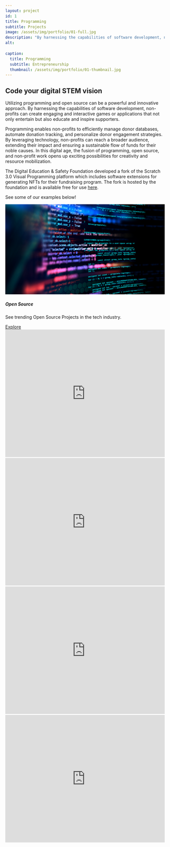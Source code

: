 ```yaml
---
layout: project
id: 1
title: Programming
subtitle: Projects
image: /assets/img/portfolio/01-full.jpg
description: "By harnessing the capabilities of software development, non-profits can create engaging and interactive games or applications that not only entertain but also educate and inspire supporters."
alt: 

caption:
  title: Programming
  subtitle: Entrepreneurship
  thumbnail: /assets/img/portfolio/01-thumbnail.jpg
---
```


## Code your digital STEM vision

<div class="row">
<div class="col-md-8 mb-3">
<p>
Utilizing programming and open source can be a powerful and innovative approach. By harnessing the capabilities of software development, non-profits can create engaging and interactive games or applications that not only entertain but also educate and inspire supporters.
</p>
<p>
Programming enables non-profits to efficiently manage donor databases, automate donation tracking, and personalize donor engagement strategies. By leveraging technology, non-profits can reach a broader audience, extending their impact and ensuring a sustainable flow of funds for their noble causes. In this digital age, the fusion of programming, open source, and non-profit work opens up exciting possibilities for creativity and resource mobilization.
</p>
<p>
The Digital Education & Safety Foundation developed a fork of the Scratch 3.0 Visual Programming platform which includes software extensions for generating NFTs for their fundraising program. The fork is hosted by the foundation and is available free for use <a href="https://scratch.digitaleducationsafety.org">here</a>.
</p>
<p>
See some of our examples below!
</p>
</div>


<div class="col-md-4 mb-3">
  <div class="card">
    <img class="img-fluid" src="/assets/img/opensource/mast.jpg" alt="">
      <div class="card-body">
          <h5 class="card-title">Open Source</h5>
          <p class="card-text">See trending Open Source Projects in the tech industry.</p>
          <a href="/open-source" target="_blank" class="btn btn-primary stretched-link">Explore</a>
      </div>
  </div>
</div>
</div>





<div class="row">
  <div class="col-md-6 col-sm-6">

  <iframe src="https://scratch.mit.edu/projects/876449865/embed" allowtransparency="true" width="100%" height="402" frameborder="0" scrolling="no" allowfullscreen></iframe>
  </div>
  
  <div class="col-md-6 col-sm-6">

  <iframe class="embed-responsive-item" src="https://scratch.mit.edu/projects/874326487/embed" allowtransparency="true" width="100%"  height="402" frameborder="0" scrolling="no" allowfullscreen></iframe>
  </div>  
</div>

<div class="row">
  <div class="col-md-6 col-sm-6">

  <iframe src="https://scratch.mit.edu/projects/894546913/embed" allowtransparency="true" width="100%"  height="402" frameborder="0" scrolling="no" allowfullscreen></iframe>
  </div>
  <div class="col-md-6 col-sm-6">

  <iframe class="embed-responsive-item" src="https://scratch.mit.edu/projects/1113711197/embed" allowtransparency="true" width="100%"  height="402" frameborder="0" scrolling="no" allowfullscreen></iframe>
  </div>    
</div>

